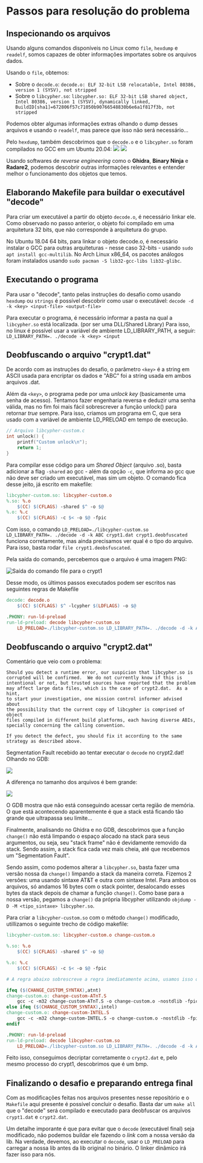 # Passos para resolução do problema

## Inspecionando os arquivos

Usando alguns comandos disponíveis no Linux como `file`, `hexdump` e `readelf`, somos capazes de obter informações importates sobre os arquivos dados. 

Usando o `file`, obtemos:
- Sobre o `decode.o`: `decode.o: ELF 32-bit LSB relocatable, Intel 80386, version 1 (SYSV), not stripped`
- Sobre o `libcypher.so`: `libcypher.so: ELF 32-bit LSB shared object, Intel 80386, version 1 (SYSV), dynamically linked, BuildID[sha1]=672806f57c71050b90766548830b6e6a1f817f3b, not stripped`

Podemos obter algumas informações extras olhando o dump desses arquivos e usando o `readelf`, mas parece que isso não será necessário...

Pelo `hexdump`, também descobrimos que o `decode.o` e o `libcypher.so` foram compilados no GCC em um Ubuntu 20.04:
![](https://i.imgur.com/CBpHAxO.png)
![](https://i.imgur.com/GIW6Nqm.png)

Usando softwares de _reverse engineering_ como o __Ghidra__, __Binary Ninja__ e __Radare2__, podemos descobrir outras informações relevantes e entender melhor o funcionamento dos objetos que temos.

## Elaborando Makefile para buildar o executável "decode"

Para criar um executável a partir do objeto `decode.o`, é necessário linkar ele. Como observado no passo anterior, o objeto foi compilado em uma arquitetura 32 bits, que não corresponde à arquitetura do grupo.

No Ubuntu 18.04 64 bits, para linkar o objeto decode.o, é necessário instalar o GCC para outras arquiteturas - nesse caso 32-bits - usando `sudo apt install gcc-multilib`.
No Arch Linux x86_64, os pacotes análogos foram instalados usando `sudo pacman -S lib32-gcc-libs lib32-glibc`.

## Executando o programa

Para usar o "decode", tanto pelas instruções do desafio como usando `hexdump` ou `strings` é possível descobrir como usar o executável: `decode -d -k <key> <input-file> <output-file>`

Para executar o programa, é necessário informar a pasta na qual a `libcypher.so` está localizada. (por ser uma DLL/Shared Library)
Para isso, no linux é possível usar a variável de ambiente LD_LIBRARY_PATH, a seguir: 
`LD_LIBRARY_PATH=. ./decode -k <key> <input`

## Deobfuscando o arquivo "crypt1.dat"

De acordo com as instruções do desafio, o parâmetro `<key>` é a string em ASCII usada para encriptar os dados e "ABC" foi a string usada em ambos arquivos .dat.

Além da `<key>`, o programa pede por uma _unlock key_ (basicamente uma senha de acesso). Tentamos fazer engenharia reversa e deduzir uma senha válida, mas no fim foi mais fácil sobrescrever a função unlock() para retornar _true_ sempre. Para isso, criamos um programa em C, que sera usado com a variável de ambiente LD_PRELOAD em tempo de execução.

```c
// Arquivo libcypher-custom.c
int unlock() {
    printf("Custom unlock\n");
    return 1;
}
```

Para compilar esse código para um _Shared Object_ (arquivo .so), basta adicionar a flag `-shared` ao gcc - além da opção `-c`, que informa ao gcc que não deve ser criado um executável, mas sim um objeto. O comando fica desse jeito, já escrito em makefile:

```makefile
libcypher-custom.so: libcypher-custom.o
%.so: %.o 
	$(CC) $(CFLAGS) -shared $^ -o $@
%.o: %.c
	$(CC) $(CFLAGS) -c $< -o $@ -fpic
```

Com isso, o comando `LD_PRELOAD=./libcypher-custom.so LD_LIBRARY_PATH=. ./decode -d -k ABC crypt1.dat crypt1.deobfuscated` funciona corretamente, mas ainda precisamos ver qual é o tipo do arquivo. Para isso, basta rodar `file crypt1.deobsfuscated`. 

Pela saída do comando, percebemos que o arquivo é uma imagem PNG:

![Saída do comando file para o crypt1](https://i.imgur.com/LkSEQ9e.png)

Desse modo, os últimos passos executados podem ser escritos nas seguintes regras de Makefile

```makefile
decode: decode.o
	$(CC) $(CFLAGS) $^ -lcypher $(LDFLAGS) -o $@

.PHONY: run-ld-preload
run-ld-preload: decode libcypher-custom.so
	LD_PRELOAD=./libcypher-custom.so LD_LIBRARY_PATH=. ./decode -d -k ABC crypt1.dat crypt1.png
```

## Deobfuscando o arquivo "crypt2.dat"

Comentário que veio com o problema:
```
Should you detect a runtime error, our suspicion that libcypher.so is
corrupted will be confirmed.  We do not currently know if this is
intentional or not, but trusted sources have reported that the problem
may affect large data files, which is the case of crypt2.dat.  As a hint,
to start your investigation, one mission control informer advised about
the possibility that the current copy of libcypher is comprised of object
files compiled in different build platforms, each having diverse ABIs,
specially concerning the calling convention.

If you detect the defect, you should fix it according to the same
strategy as described above.
```

Segmentation Fault recebido ao tentar executar o `decode` no crypt2.dat! Olhando no GDB:

![](https://i.imgur.com/xzpuMj0.png)

A diferença no tamanho dos arquivos é bem grande:

![](https://i.imgur.com/oPQmsSS.png)

O GDB mostra que não está conseguindo acessar certa região de memória. O que está acontecendo aparentemente é que a stack está ficando tão grande que ultrapassa seu limite...

Finalmente, analisando no Ghidra e no GDB, descobrimos que a função `change()` não está limpando o espaço alocado na stack para seus argumentos, ou seja, seu "stack frame" não é devidamente removido da stack. Sendo assim, a stack fica cada vez mais cheia, até que recebemos um "Segmentation Fault".

Sendo assim, como podemos alterar a `libcypher.so`, basta fazer uma versão nossa da `change()` limpando a stack da maneira correta. Fizemos 2 versões: uma usando sintaxe AT&T e outra com sintaxe Intel. Para ambos os arquivos, só andamos 16 bytes com o stack pointer, desalocando esses bytes da stack depois de chamar a função `change()`. Como base para a nossa versão, pegamos a `change()` da própria libcypher utilizando `objdump -D -M <tipo_sintaxe> libcypher.so`.

Para criar a `libcypher-custom.so` com o método `change()` modificado, utillizamos o seguinte trecho de código makefile:

```makefile
libcypher-custom.so: libcypher-custom.o change-custom.o

%.so: %.o 
	$(CC) $(CFLAGS) -shared $^ -o $@

%.o: %.c
	$(CC) $(CFLAGS) -c $< -o $@ -fpic

# A regra abaixo sobrescreve a regra imediatamente acima, usamos isso o método change() vem direto de um arquivo escrito em assembly

ifeq ($(CHANGE_CUSTOM_SYNTAX),atnt)
change-custom.o: change-custom-ATnT.S
	gcc -c -m32 change-custom-ATnT.S -o change-custom.o -nostdlib -fpic
else ifeq ($(CHANGE_CUSTOM_SYNTAX),intel)
change-custom.o: change-custom-INTEL.S
	gcc -c -m32 change-custom-INTEL.S -o change-custom.o -nostdlib -fpic
endif

.PHONY: run-ld-preload
run-ld-preload: decode libcypher-custom.so
	LD_PRELOAD=./libcypher-custom.so LD_LIBRARY_PATH=. ./decode -d -k ABC crypt2.dat crypt2.bmp
```

Feito isso, conseguimos decriptar corretamente o `crypt2.dat` e, pelo mesmo processo do crypt1, descobrimos que é um bmp.

## Finalizando o desafio e preparando entrega final

Com as modificações feitas nos arquivos presentes nesse repositório e o `Makefile` aqui presente é possível concluir o desafio. Basta dar um `make all` que o "decode" será compilado e executado para deobfuscar os arquivos `crypt1.dat` e `crypt2.dat`.

Um detalhe imporante é que para evitar que o `decode` (executável final) seja modificado, não podemos buildar ele fazendo o _link_ com a nossa versão da lib. Na verdade, devemos, ao executar o `decode`, usar o `LD_PRELOAD` para carregar a nossa lib antes da lib original no binário. O linker dinâmico irá fazer isso para nós.
